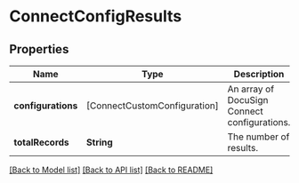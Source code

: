 # ConnectConfigResults

## Properties
Name | Type | Description | Notes
------------ | ------------- | ------------- | -------------
**configurations** | [ConnectCustomConfiguration] | An array of DocuSign Connect configurations. | [optional] 
**totalRecords** | **String** | The number of results. | [optional] 

[[Back to Model list]](../README.md#documentation-for-models) [[Back to API list]](../README.md#documentation-for-api-endpoints) [[Back to README]](../README.md)


